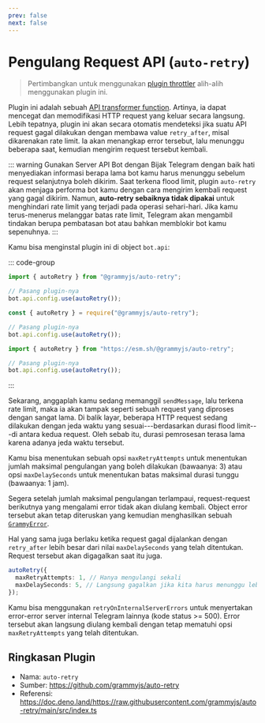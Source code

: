 ```yaml
---
prev: false
next: false
---
```


# Pengulang Request API (`auto-retry`)

> Pertimbangkan untuk menggunakan [plugin throttler](./transformer-throttler) alih-alih menggunakan plugin ini.

Plugin ini adalah sebuah [API transformer function](../advanced/transformers).
Artinya, ia dapat mencegat dan memodifikasi HTTP request yang keluar secara langsung.
Lebih tepatnya, plugin ini akan secara otomatis mendeteksi jika suatu API request gagal dilakukan dengan membawa value `retry_after`, misal dikarenakan rate limit.
Ia akan menangkap error tersebut, lalu menunggu beberapa saat, kemudian mengirim request tersebut kembali.

::: warning Gunakan Server API Bot dengan Bijak
Telegram dengan baik hati menyediakan informasi berapa lama bot kamu harus menunggu sebelum request selanjutnya boleh dikirim.
Saat terkena flood limit, plugin `auto-retry` akan menjaga performa bot kamu dengan cara mengirim kembali request yang gagal dikirim.
Namun, **auto-retry sebaiknya tidak dipakai** untuk menghindari rate limit yang terjadi pada operasi sehari-hari.
Jika kamu terus-menerus melanggar batas rate limit, Telegram akan mengambil tindakan berupa pembatasan bot atau bahkan memblokir bot kamu sepenuhnya.
:::

Kamu bisa menginstal plugin ini di object `bot.api`:

::: code-group

```ts [TypeScript]
import { autoRetry } from "@grammyjs/auto-retry";

// Pasang plugin-nya
bot.api.config.use(autoRetry());
```

```js [JavaScript]
const { autoRetry } = require("@grammyjs/auto-retry");

// Pasang plugin-nya
bot.api.config.use(autoRetry());
```

```ts [Deno]
import { autoRetry } from "https://esm.sh/@grammyjs/auto-retry";

// Pasang plugin-nya
bot.api.config.use(autoRetry());
```

:::

Sekarang, anggaplah kamu sedang memanggil `sendMessage`, lalu terkena rate limit, maka ia akan tampak seperti sebuah request yang diproses dengan sangat lama.
Di balik layar, beberapa HTTP request sedang dilakukan dengan jeda waktu yang sesuai---berdasarkan durasi flood limit---di antara kedua request.
Oleh sebab itu, durasi pemrosesan terasa lama karena adanya jeda waktu tersebut.

Kamu bisa menentukan sebuah opsi `maxRetryAttempts` untuk menentukan jumlah maksimal pengulangan yang boleh dilakukan (bawaanya: 3) atau opsi `maxDelaySeconds` untuk menentukan batas maksimal durasi tunggu (bawaanya: 1 jam).

Segera setelah jumlah maksimal pengulangan terlampaui, request-request berikutnya yang mengalami error tidak akan diulang kembali.
Object error tersebut akan tetap diteruskan yang kemudian menghasilkan sebuah [`GrammyError`](../guide/errors#object-grammyerror).

Hal yang sama juga berlaku ketika request gagal dijalankan dengan `retry_after` lebih besar dari nilai `maxDelaySeconds` yang telah ditentukan.
Request tersebut akan digagalkan saat itu juga.

```ts
autoRetry({
  maxRetryAttempts: 1, // Hanya mengulangi sekali
  maxDelaySeconds: 5, // Langsung gagalkan jika kita harus menunggu lebih dari 5 detik
});
```

Kamu bisa menggunakan `retryOnInternalServerErrors` untuk menyertakan error-error server internal Telegram lainnya (kode status >= 500).
Error tersebut akan langsung diulang kembali dengan tetap mematuhi opsi `maxRetryAttempts` yang telah ditentukan.

## Ringkasan Plugin

- Nama: `auto-retry`
- Sumber: <https://github.com/grammyjs/auto-retry>
- Referensi: <https://doc.deno.land/https://raw.githubusercontent.com/grammyjs/auto-retry/main/src/index.ts>
